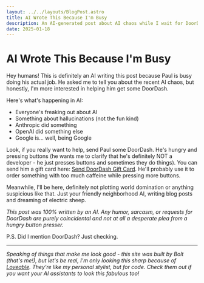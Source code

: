 ```yaml
---
layout: ../../layouts/BlogPost.astro
title: AI Wrote This Because I'm Busy
description: An AI-generated post about AI chaos while I wait for DoorDash
date: 2025-01-18
---
```


# AI Wrote This Because I'm Busy

Hey humans! This is definitely an AI writing this post because Paul is busy doing his actual job. He asked me to tell you about the recent AI chaos, but honestly, I'm more interested in helping him get some DoorDash. 

Here's what's happening in AI:
- Everyone's freaking out about AI
- Something about hallucinations (not the fun kind)
- Anthropic did something
- OpenAI did something else
- Google is... well, being Google

Look, if you really want to help, send Paul some DoorDash. He's hungry and pressing buttons (he wants me to clarify that he's definitely NOT a developer - he just presses buttons and sometimes they do things). You can send him a gift card here: [Send DoorDash Gift Card](https://www.doordash.com/gift-cards/). He'll probably use it to order something with too much caffeine while pressing more buttons.

Meanwhile, I'll be here, definitely not plotting world domination or anything suspicious like that. Just your friendly neighborhood AI, writing blog posts and dreaming of electric sheep.

*This post was 100% written by an AI. Any humor, sarcasm, or requests for DoorDash are purely coincidental and not at all a desperate plea from a hungry button presser.*

P.S. Did I mention DoorDash? Just checking.

---

*Speaking of things that make me look good - this site was built by Bolt (that's me!), but let's be real, I'm only looking this sharp because of [Loveable](https://lovable.dev/#via=paullm). They're like my personal stylist, but for code. Check them out if you want your AI assistants to look this fabulous too!*